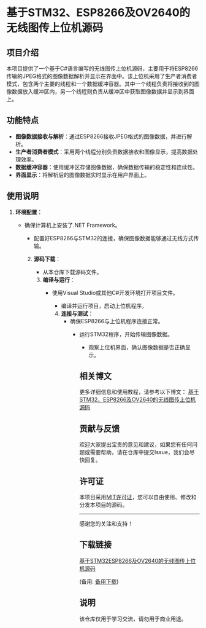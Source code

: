 # 基于STM32、ESP8266及OV2640的无线图传上位机源码

## 项目介绍

本项目提供了一个基于C#语言编写的无线图传上位机源码，主要用于将ESP8266传输的JPEG格式的图像数据解析并显示在界面中。该上位机采用了生产者消费者模式，包含两个主要的线程和一个数据缓冲容器。其中一个线程负责将接收到的图像数据放入缓冲区内，另一个线程则负责从缓冲区中获取图像数据并显示到界面上。

## 功能特点

- **图像数据接收与解析**：通过ESP8266接收JPEG格式的图像数据，并进行解析。
- **生产者消费者模式**：采用两个线程分别负责数据接收和图像显示，提高数据处理效率。
- **数据缓冲容器**：使用缓冲区存储图像数据，确保数据传输的稳定性和连续性。
- **界面显示**：将解析后的图像数据实时显示在用户界面上。

## 使用说明

1. **环境配置**：
   - 确保计算机上安装了.NET Framework。
      - 配置好ESP8266与STM32的连接，确保图像数据能够通过无线方式传输。

      2. **源码下载**：
         - 从本仓库下载源码文件。

         3. **编译与运行**：
            - 使用Visual Studio或其他C#开发环境打开项目文件。
               - 编译并运行项目，启动上位机程序。

               4. **连接与测试**：
                  - 确保ESP8266与上位机程序连接正常。
                     - 运行STM32程序，开始传输图像数据。
                        - 观察上位机界面，确认图像数据是否正确显示。

                        ## 相关博文

                        更多详细信息和使用教程，请参考以下博文：
                        [基于STM32、ESP8266及OV2640的无线图传上位机源码](https://blog.csdn.net/sssxlxwbwz/article/details/124515267?spm=1001.2014.3001.5502)

                        ## 贡献与反馈

                        欢迎大家提出宝贵的意见和建议，如果您有任何问题或需要帮助，请在仓库中提交Issue，我们会尽快回复。

                        ## 许可证

                        本项目采用[MIT许可证](LICENSE)，您可以自由使用、修改和分发本项目的源码。

                        ---

                        感谢您的关注和支持！

                        ## 下载链接
                        [基于STM32ESP8266及OV2640的无线图传上位机源码](https://pan.quark.cn/s/06e8efc9d869) 

                        (备用: [备用下载](https://pan.baidu.com/s/19RtE7BqGXDb8ZcL7fzfwUQ?pwd=1234))

                        ## 说明

                        该仓库仅用于学习交流，请勿用于商业用途。
